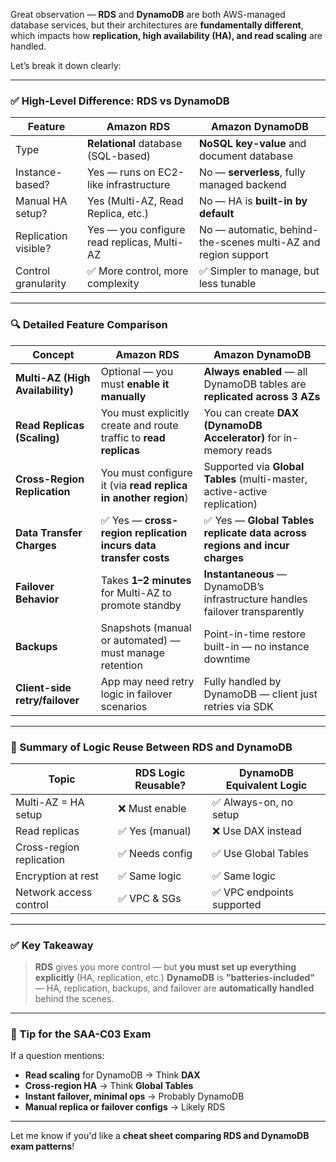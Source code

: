 Great observation — **RDS** and **DynamoDB** are both AWS-managed database services, but their architectures are **fundamentally different**, which impacts how **replication, high availability (HA), and read scaling** are handled.

Let’s break it down clearly:

---

### ✅ **High-Level Difference: RDS vs DynamoDB**

| Feature              | **Amazon RDS**                              | **Amazon DynamoDB**                                           |
| -------------------- | ------------------------------------------- | ------------------------------------------------------------- |
| Type                 | **Relational** database (SQL-based)         | **NoSQL key-value** and document database                     |
| Instance-based?      | Yes — runs on EC2-like infrastructure       | No — **serverless**, fully managed backend                    |
| Manual HA setup?     | Yes (Multi-AZ, Read Replica, etc.)          | No — HA is **built-in by default**                            |
| Replication visible? | Yes — you configure read replicas, Multi-AZ | No — automatic, behind-the-scenes multi-AZ and region support |
| Control granularity  | ✅ More control, more complexity            | ✅ Simpler to manage, but less tunable                        |

---

### 🔍 Detailed Feature Comparison

| Concept                          | **Amazon RDS**                                                    | **Amazon DynamoDB**                                                          |
| -------------------------------- | ----------------------------------------------------------------- | ---------------------------------------------------------------------------- |
| **Multi-AZ (High Availability)** | Optional — you must **enable it manually**                        | **Always enabled** — all DynamoDB tables are **replicated across 3 AZs**     |
| **Read Replicas (Scaling)**      | You must explicitly create and route traffic to **read replicas** | You can create **DAX (DynamoDB Accelerator)** for in-memory reads            |
| **Cross-Region Replication**     | You must configure it (via **read replica in another region**)    | Supported via **Global Tables** (multi-master, active-active replication)    |
| **Data Transfer Charges**        | ✅ Yes — **cross-region replication incurs data transfer costs**  | ✅ Yes — **Global Tables replicate data across regions and incur charges**   |
| **Failover Behavior**            | Takes **1–2 minutes** for Multi-AZ to promote standby             | **Instantaneous** — DynamoDB’s infrastructure handles failover transparently |
| **Backups**                      | Snapshots (manual or automated) — must manage retention           | Point-in-time restore built-in — no instance downtime                        |
| **Client-side retry/failover**   | App may need retry logic in failover scenarios                    | Fully handled by DynamoDB — client just retries via SDK                      |

---

### 🧠 Summary of Logic Reuse Between RDS and DynamoDB

| Topic                    | RDS Logic Reusable? | DynamoDB Equivalent Logic  |
| ------------------------ | ------------------- | -------------------------- |
| Multi-AZ = HA setup      | ❌ Must enable      | ✅ Always-on, no setup     |
| Read replicas            | ✅ Yes (manual)     | ❌ Use DAX instead         |
| Cross-region replication | ✅ Needs config     | ✅ Use Global Tables       |
| Encryption at rest       | ✅ Same logic       | ✅ Same logic              |
| Network access control   | ✅ VPC & SGs        | ✅ VPC endpoints supported |

---

### ✅ Key Takeaway

> **RDS** gives you more control — but **you must set up everything explicitly** (HA, replication, etc.)
> **DynamoDB** is **"batteries-included"** — HA, replication, backups, and failover are **automatically handled** behind the scenes.

---

### 🔧 Tip for the SAA-C03 Exam

If a question mentions:

- **Read scaling** for DynamoDB → Think **DAX**
- **Cross-region HA** → Think **Global Tables**
- **Instant failover, minimal ops** → Probably DynamoDB
- **Manual replica or failover configs** → Likely RDS

---

Let me know if you'd like a **cheat sheet comparing RDS and DynamoDB exam patterns**!
